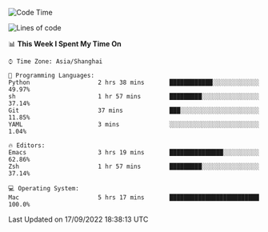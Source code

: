 <!--START_SECTION:waka-->
![Code Time](http://img.shields.io/badge/Code%20Time-863%20hrs%2024%20mins-blue)

![Lines of code](https://img.shields.io/badge/From%20Hello%20World%20I%27ve%20Written-22%20Thousand%20lines%20of%20code-blue)

📊 **This Week I Spent My Time On** 

```text
⌚︎ Time Zone: Asia/Shanghai

💬 Programming Languages: 
Python                   2 hrs 38 mins       ████████████░░░░░░░░░░░░░   49.97% 
sh                       1 hr 57 mins        █████████░░░░░░░░░░░░░░░░   37.14% 
Git                      37 mins             ███░░░░░░░░░░░░░░░░░░░░░░   11.85% 
YAML                     3 mins              ░░░░░░░░░░░░░░░░░░░░░░░░░   1.04%

🔥 Editors: 
Emacs                    3 hrs 19 mins       ███████████████░░░░░░░░░░   62.86% 
Zsh                      1 hr 57 mins        █████████░░░░░░░░░░░░░░░░   37.14%

💻 Operating System: 
Mac                      5 hrs 17 mins       █████████████████████████   100.0%

```


 Last Updated on 17/09/2022 18:38:13 UTC
<!--END_SECTION:waka-->
